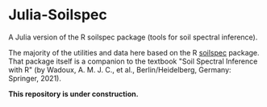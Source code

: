 # Julia-Soilspec
A Julia version of the R soilspec package (tools for soil spectral inference).

The majority of the utilities and data here based on the R [soilspec](https://github.com/AlexandreWadoux/soilspec) package. That package itself is a companion to the textbook "Soil Spectral Inference with R" (by Wadoux, A. M. J. C., et al., Berlin/Heidelberg, Germany: Springer, 2021).

**This repository is under construction.**
